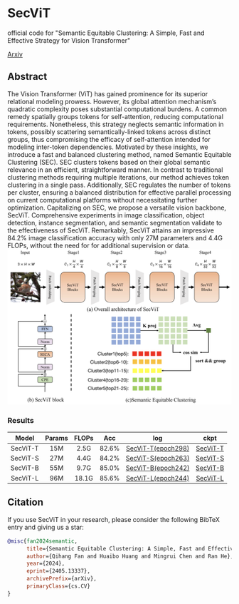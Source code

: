 # SecViT
official code for "Semantic Equitable Clustering: A Simple, Fast and Effective Strategy for Vision Transformer"

[Arxiv](https://arxiv.org/abs/2405.13337)

## Abstract
The Vision Transformer (ViT) has gained prominence for its superior relational modeling prowess. However, its global attention mechanism’s quadratic complexity poses substantial computational burdens. A common remedy spatially groups tokens for self-attention, reducing computational requirements. Nonetheless, this strategy neglects semantic information in tokens, possibly scattering semantically-linked tokens across distinct groups, thus compromising the efficacy of self-attention intended for modeling inter-token dependencies. Motivated by
these insights, we introduce a fast and balanced clustering method, named Semantic Equitable Clustering (SEC). SEC clusters tokens based on their global semantic relevance in an efficient, straightforward manner. In contrast to traditional clustering methods requiring multiple iterations, our method achieves token clustering in a single pass. Additionally, SEC regulates the number of tokens per cluster, ensuring a balanced distribution for effective parallel processing on current computational platforms without necessitating further optimization. Capitalizing on SEC, we propose a versatile vision backbone, SecViT. Comprehensive experiments in image classification, object detection, instance segmentation, and semantic segmentation validate to the effectiveness of SecViT. Remarkably, SecViT attains an impressive 84.2% image classification accuracy with only 27M parameters and 4.4G FLOPs, without the need for for additional supervision or data.![SecViT](SecViT.png)

### Results
|Model|Params|FLOPs|Acc|log|ckpt|
|:---:|:---:|:---:|:---:|:---:|:---:|
|SecViT-T|15M|2.5G|82.6%|[SecViT-T(epoch298)](SecViT_log/SecViT-T.txt)|[SecViT-T](https://pan.baidu.com/s/1DLAnq0Q_6v50vbs3w8cbrQ?pwd=56ez)|
|SecViT-S|27M|4.4G|84.2%|[SecViT-S(epoch263)](SecViT_log/SecViT-S.txt)|[SecViT-S](https://pan.baidu.com/s/1oMaCsXFjsawy3vllV7zmwg?pwd=ga8j)|
|SecViT-B|55M|9.7G|85.0%|[SecViT-B(epoch242)](SecViT_log/SecViT-B.txt)|[SecViT-B](https://pan.baidu.com/s/19By5MEvs7ej_t4JlXrMhWQ?pwd=vgv9)|
|SecViT-L|96M|18.1G|85.6%|[SecViT-L(epoch244)](SecViT_log/SecViT-L.txt)|[SecViT-L](https://pan.baidu.com/s/1J3cckabSXPD-XUd3XHR7Lw?pwd=558b)|

## Citation

If you use SecViT in your research, please consider the following BibTeX entry and giving us a star:
```BibTeX
@misc{fan2024semantic,
      title={Semantic Equitable Clustering: A Simple, Fast and Effective Strategy for Vision Transformer}, 
      author={Qihang Fan and Huaibo Huang and Mingrui Chen and Ran He},
      year={2024},
      eprint={2405.13337},
      archivePrefix={arXiv},
      primaryClass={cs.CV}
}
